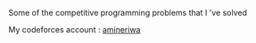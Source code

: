 Some of the competitive programming problems that I 've solved

My codeforces account : [amineriwa](https://codeforces.com/profile/amineriwa)
